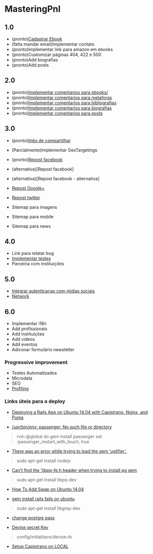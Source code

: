MasteringPnl
=============================

## 1.0

* (pronto)[Cadastrar Ebook](https://masteringpnl.fetchapp.com/admin/products/new)
* (falta mandar email)Implementar contato
* (pronto)Implementar link para amazon em ebooks
* (pronto)Customizar páginas 404, 422 e 500
* (pronto)Add biografias
* (pronto)Add posts

## 2.0

* (pronto)[Implementar comentarios para ebooks/](http://www.rubydoc.info/gems/acts_as_commentable/4.0.2)
* (pronto)[Implementar comentarios para metaforas](http://www.rubydoc.info/gems/acts_as_commentable/4.0.2)
* (pronto)[Implementar comentarios para bibliografias](http://www.rubydoc.info/gems/acts_as_commentable/4.0.2)
* (pronto)[Implementar comentarios para biografias](http://www.rubydoc.info/gems/acts_as_commentable/4.0.2)
* (pronto)[Implementar comentarios para posts](http://www.rubydoc.info/gems/acts_as_commentable/4.0.2)

## 3.0

* (pronto)[links de compartilhar](https://github.com/hermango/shareable)
* (Parcialmente)Implementar GeoTargetings
* (pronto)[Repost facebook](https://github.com/arsduo/koala)
* (alternativa)[Repost facebook]
* (alternativa)[Repost facebook - alternativa]

* [Repost Google+](https://github.com/google/google-api-ruby-client)
* [Repost twitter](https://github.com/sferik/twitter)

* Sitemap para imagens
* Sitemap para mobile
* Sitemap para news

## 4.0

* Link para relatar bug
* [Implementar testes](https://github.com/rspec/rspec-rails)
* Parceiria com instituições

## 5.0

* [Integrar autenticaçao com midias sociais](https://github.com/intridea/omniauth)
* [Network](https://rubygems.org/gems/social_stream)

## 6.0

* Implementar i18n
* Add profissionais
* Add instituições
* Add videos
* Add eventos
* Adiconar formulário newsletter


### Progressive improvement

* Testes Automatizados
* Microdata
* SEO
* [Profiling](http://blog.scoutapp.com/articles/2015/09/16/profiling-rails-with-stackprof) 


### Links úteis para o deploy

* [Deploying a Rails App on Ubuntu 14.04 with Capistrano, Nginx, and Puma](https://www.digitalocean.com/community/tutorials/deploying-a-rails-app-on-ubuntu-14-04-with-capistrano-nginx-and-puma)

* [/usr/bin/env: passenger: No such file or directory ](https://github.com/capistrano/passenger/issues/26)
> rvm @global do gem install passenger
> set :passenger_restart_with_touch, true

* [There was an error while trying to load the gem 'uglifier'.](http://stackoverflow.com/questions/34420554/there-was-an-error-while-trying-to-load-the-gem-uglifier-bundlergemrequire)
> sudo apt-get install nodejs

* [Can't find the 'libpq-fe.h header when trying to install pg gem](http://stackoverflow.com/questions/6040583/cant-find-the-libpq-fe-h-header-when-trying-to-install-pg-gem)
> sudo apt-get install libpq-dev


* [How To Add Swap on Ubuntu 14.04](https://www.digitalocean.com/community/tutorials/how-to-add-swap-on-ubuntu-14-04)

* [gem install rails fails on ubuntu](http://stackoverflow.com/questions/29317640/gem-install-rails-fails-on-ubuntu)
> sudo apt-get install libgmp-dev

* [change postgre pass](http://dba.stackexchange.com/questions/24774/postgresql-changing-password-for-a-user-is-not-working)

* [Devise secret Key](http://stackoverflow.com/questions/18080910/devise-secret-key-was-not-set)
> config/initializers/devise.rb

* [Setup Capistrano on LOCAL](https://gist.github.com/stevenyap/9130882)
